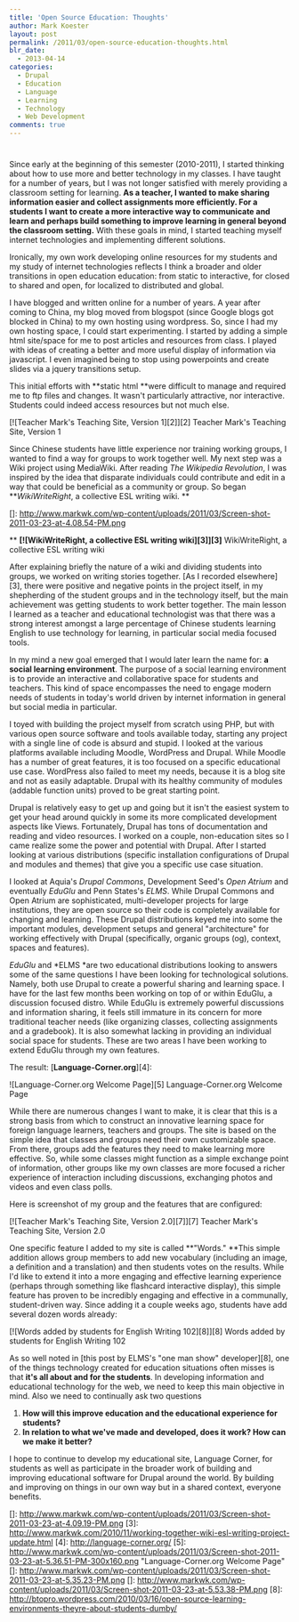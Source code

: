 ```yaml
---
title: 'Open Source Education: Thoughts'
author: Mark Koester
layout: post
permalink: /2011/03/open-source-education-thoughts.html
blr_date:
  - 2013-04-14
categories:
  - Drupal
  - Education
  - Language
  - Learning
  - Technology
  - Web Development
comments: true
---
```

# 

Since early at the beginning of this semester (2010-2011), I started thinking about how to use more and better technology in my classes. I have taught for a number of years, but I was not longer satisfied with merely providing a classroom setting for learning. **As a teacher, I wanted to make sharing information easier and collect assignments more efficiently. For a students I want to create a more interactive way to communicate and learn and perhaps build something to improve learning in general beyond the classroom setting.** With these goals in mind, I started teaching myself internet technologies and implementing different solutions.

Ironically, my own work developing online resources for my students and my study of internet technologies reflects I think a broader and older transitions in open education education: from static to interactive, for closed to shared and open, for localized to distributed and global.

I have blogged and written online for a number of years. A year after coming to China, my blog moved from blogspot (since Google blogs got blocked in China) to my own hosting using wordpress. So, since I had my own hosting space, I could start experimenting. I started by adding a simple html site/space for me to post articles and resources from class. I played with ideas of creating a better and more useful display of information via javascript. I even imagined being to stop using powerpoints and create slides via a jquery transitions setup.

This initial efforts with **static html **were difficult to manage and required me to ftp files and changes. It wasn't particularly attractive, nor interactive. Students could indeed access resources but not much else.

[![Teacher Mark's Teaching Site, Version 1][2]][2]
Teacher Mark's Teaching Site, Version 1

Since Chinese students have little experience nor training working groups, I wanted to find a way for groups to work together well. My next step was a Wiki project using MediaWiki. After reading *The Wikipedia Revolution*, I was inspired by the idea that disparate individuals could contribute and edit in a way that could be beneficial as a community or group. So began ***WikiWriteRight*, a collective ESL writing wiki. **

 []: http://www.markwk.com/wp-content/uploads/2011/03/Screen-shot-2011-03-23-at-4.08.54-PM.png

** **[![WikiWriteRight, a collective ESL writing wiki][3]][3]**
WikiWriteRight, a collective ESL writing wiki

After explaining briefly the nature of a wiki and dividing students into groups, we worked on writing stories together. [As I recorded elsewhere][3], there were positive and negative points in the project itself, in my shepherding of the student groups and in the technology itself, but the main achievement was getting students to work better together. The main lesson I learned as a teacher and educational technologist was that there was a strong interest amongst a large percentage of Chinese students learning English to use technology for learning, in particular social media focused tools.

In my mind a new goal emerged that I would later learn the name for: **a social learning environment**. The purpose of a social learning environment is to provide an interactive and collaborative space for students and teachers. This kind of space encompasses the need to engage modern needs of students in today's world driven by internet information in general but social media in particular.

I toyed with building the project myself from scratch using PHP, but with various open source software and tools available today, starting any project with a single line of code is absurd and stupid. I looked at the various platforms available including Moodle, WordPress and Drupal. While Moodle has a number of great features, it is too focused on a specific educational use case. WordPress also failed to meet my needs, because it is a blog site and not as easily adaptable. Drupal with its healthy community of modules (addable function units) proved to be great starting point.

Drupal is relatively easy to get up and going but it isn't the easiest system to get your head around quickly in some its more complicated development aspects like Views. Fortunately, Drupal has tons of documentation and reading and video resources. I worked on a couple, non-education sites so I came realize some the power and potential with Drupal. After I started looking at various distributions (specific installation configurations of Drupal and modules and themes) that give you a specific use case situation.

I looked at Aquia's *Drupal Commons*, Development Seed's *Open Atrium* and eventually *EduGlu* and Penn States's *ELMS*. While Drupal Commons and Open Atrium are sophisticated, multi-developer projects for large institutions, they are open source so their code is completely available for changing and learning. These Drupal distributions keyed me into some the important modules, development setups and general "architecture" for working effectively with Drupal (specifically, organic groups (og), context, spaces and features).

*EduGlu* and *ELMS *are two educational distributions looking to answers some of the same questions I have been looking for technological solutions. Namely, both use Drupal to create a powerful sharing and learning space. I have for the last few months been working on top of or within EduGlu, a discussion focused distro. While EduGlu is extremely powerful discussions and information sharing, it feels still immature in its concern for more traditional teacher needs (like organizing classes, collecting assignments and a gradebook). It is also somewhat lacking in providing an individual social space for students. These are two areas I have been working to extend EduGlu through my own features.

The result: [**Language-Corner.org**][4]:

![Language-Corner.org Welcome Page][5]
Language-Corner.org Welcome Page

While there are numerous changes I want to make, it is clear that this is a strong basis from which to construct an innovative learning space for foreign language learners, teachers and groups. The site is based on the simple idea that classes and groups need their own customizable space. From there, groups add the features they need to make learning more effective. So, while some classes might function as a simple exchange point of information, other groups like my own classes are more focused a richer experience of interaction including discussions, exchanging photos and videos and even class polls.

Here is screenshot of my group and the features that are configured:

[![Teacher Mark's Teaching Site, Version 2.0][7]][7]
Teacher Mark's Teaching Site, Version 2.0

One specific feature I added to my site is called **"Words." **This simple addition allows group members to add new vocabulary (including an image, a definition and a translation) and then students votes on the results. While I'd like to extend it into a more engaging and effective learning experience (perhaps through something like flashcard interactive display), this simple feature has proven to be incredibly engaging and effective in a communally, student-driven way. Since adding it a couple weeks ago, students have add several dozen words already:

[![Words added by students for English Writing 102][8]][8]
Words added by students for English Writing 102

As so well noted in [this post by ELMS's "one man show" developer][8], one of the things technology created for education situations often misses is that **it's all about and for the students**. In developing information and educational technology for the web, we need to keep this main objective in mind. Also we need to continually ask two questions

1.  **How will this improve education and the educational experience for students?**
2.  **In relation to what we've made and developed, does it work? How can we make it better?**

I hope to continue to develop my educational site, Language Corner, for students as well as participate in the broader work of building and improving educational software for Drupal around the world. By building and improving on things in our own way but in a shared context, everyone benefits.

 []: http://www.markwk.com/wp-content/uploads/2011/03/Screen-shot-2011-03-23-at-4.09.19-PM.png
 [3]: http://www.markwk.com/2010/11/working-together-wiki-esl-writing-project-update.html
 [4]: http://language-corner.org/
 [5]: http://www.markwk.com/wp-content/uploads/2011/03/Screen-shot-2011-03-23-at-5.36.51-PM-300x160.png "Language-Corner.org Welcome Page"
 []: http://www.markwk.com/wp-content/uploads/2011/03/Screen-shot-2011-03-23-at-5.35.23-PM.png
 []: http://www.markwk.com/wp-content/uploads/2011/03/Screen-shot-2011-03-23-at-5.53.38-PM.png
 [8]: http://btopro.wordpress.com/2010/03/16/open-source-learning-environments-theyre-about-students-dumby/